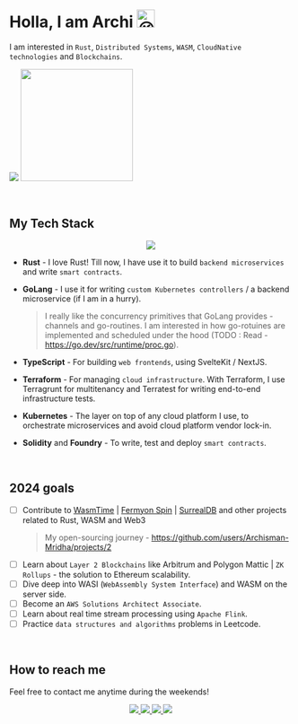# Holla, I am Archi <img src="https://fonts.gstatic.com/s/e/notoemoji/latest/1f609/512.gif" alt="😉" width="32" height="32">

I am interested in `Rust`, `Distributed Systems`, `WASM`, `CloudNative technologies` and `Blockchains`.

<p>
   <img src="https://api.githubtrends.io/user/svg/Archisman-Mridha/repos?time_range=three_months&group=other&loc_metric=changed&theme=classic" />
  <img src="https://api.githubtrends.io/user/svg/Archisman-Mridha/langs?time_range=three_months&loc_metric=changed&compact=True&theme=classic" height="200" />
</p>

<br />

## My Tech Stack

<p align="center">
  <img src="https://skillicons.dev/icons?i=rust,go,terraform,typescript,solidity,linux,docker,kubernetes,aws,githubactions,kafka,postgres,redis,elasticsearch,wasm,nestjs,nextjs,react,redux,jest,svelte,vite,graphql"/>
</p>

- **Rust** - I love Rust! Till now, I have use it to build `backend microservices` and write `smart contracts`.

- **GoLang** - I use it for writing `custom Kubernetes controllers` / a backend microservice (if I am in a hurry).

  > I really like the concurrency primitives that GoLang provides - channels and go-routines. I am interested in how go-rotuines are implemented and scheduled under the hood (TODO : Read - https://go.dev/src/runtime/proc.go).

- **TypeScript** - For building `web frontends`, using SvelteKit / NextJS.

- **Terraform** - For managing `cloud infrastructure`. With Terraform, I use Terragrunt for multitenancy and Terratest for writing end-to-end infrastructure tests.

- **Kubernetes** - The layer on top of any cloud platform I use, to orchestrate microservices and avoid cloud platform vendor lock-in.

- **Solidity** and **Foundry** - To write, test and deploy `smart contracts`.

<br />

## 2024 goals

- [ ] Contribute to [WasmTime](https://github.com/bytecodealliance/wasmtime) | [Fermyon Spin](https://github.com/fermyon/spin) | [SurrealDB](https://github.com/surrealdb/surrealdb) and other projects related to Rust, WASM and Web3
  > My open-sourcing journey - https://github.com/users/Archisman-Mridha/projects/2
- [ ] Learn about `Layer 2 Blockchains` like Arbitrum and Polygon Mattic | `ZK Rollups` - the solution to Ethereum scalability.
- [ ] Dive deep into WASI (`WebAssembly System Interface`) and WASM on the server side.
- [ ] Become an `AWS Solutions Architect Associate`.
- [ ] Learn about real time stream processing using `Apache Flink`.
- [ ] Practice `data structures and algorithms` problems in Leetcode.

<br />

## How to reach me

Feel free to contact me anytime during the weekends!

<p align="center">
  <a href="https://twitter.com/__noob__coder__">
    <img src="https://skillicons.dev/icons?i=twitter"/>
  </a>
  <a href="https://www.linkedin.com/in/archisman-mridha-219292198/">
    <img src="https://skillicons.dev/icons?i=linkedin"/>
  </a>
  <a href="mailto:archismanmridha12345@gmail.com">
    <img src="https://img.icons8.com/fluency/48/000000/mail.png"/>
  </a>
  <a href="https://www.instagram.com/__noob__coder__">
   <img src="https://skillicons.dev/icons?i=instagram" />
  </a>
</p>
